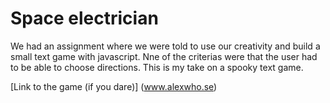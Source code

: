 # Space electrician

We had an assignment where we were told to use our creativity and build a small text game with javascript. Nne of the criterias were that the user had to be able to choose directions. This is my take on a spooky text game.

[Link to the game (if you dare)] (www.alexwho.se)
